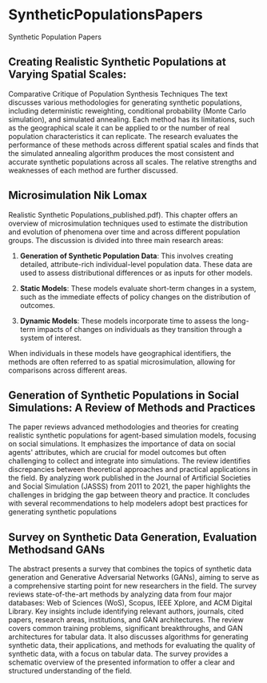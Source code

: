 # SyntheticPopulationsPapers
Synthetic Population Papers



## Creating Realistic Synthetic Populations at Varying Spatial Scales: 
Comparative Critique of Population Synthesis Techniques
The text discusses various methodologies for generating synthetic populations, including deterministic reweighting, conditional probability (Monte Carlo simulation), and simulated annealing. Each method has its limitations, such as the geographical scale it can be applied to or the number of real population characteristics it can replicate. The research evaluates the performance of these methods across different spatial scales and finds that the simulated annealing algorithm produces the most consistent and accurate synthetic populations across all scales. The relative strengths and weaknesses of each method are further discussed.


## Microsimulation Nik Lomax 
Realistic Synthetic Populations_published.pdf).
This chapter offers an overview of microsimulation techniques used to estimate the distribution and evolution of phenomena over time and across different population groups. The discussion is divided into three main research areas:

1. **Generation of Synthetic Population Data**: This involves creating detailed, attribute-rich individual-level population data. These data are used to assess distributional differences or as inputs for other models.

2. **Static Models**: These models evaluate short-term changes in a system, such as the immediate effects of policy changes on the distribution of outcomes.

3. **Dynamic Models**: These models incorporate time to assess the long-term impacts of changes on individuals as they transition through a system of interest.

When individuals in these models have geographical identifiers, the methods are often referred to as spatial microsimulation, allowing for comparisons across different areas.


## Generation of Synthetic Populations in Social Simulations: A Review of Methods and Practices
The paper reviews advanced methodologies and theories for creating realistic synthetic populations for agent-based simulation models, focusing on social simulations. It emphasizes the importance of data on social agents' attributes, which are crucial for model outcomes but often challenging to collect and integrate into simulations. The review identifies discrepancies between theoretical approaches and practical applications in the field. By analyzing work published in the Journal of Artificial Societies and Social Simulation (JASSS) from 2011 to 2021, the paper highlights the challenges in bridging the gap between theory and practice. It concludes with several recommendations to help modelers adopt best practices for generating synthetic populations


## Survey on Synthetic Data Generation, Evaluation Methodsand GANs
The abstract presents a survey that combines the topics of synthetic data generation and Generative Adversarial Networks (GANs), aiming to serve as a comprehensive starting point for new researchers in the field. The survey reviews state-of-the-art methods by analyzing data from four major databases: Web of Sciences (WoS), Scopus, IEEE Xplore, and ACM Digital Library. Key insights include identifying relevant authors, journals, cited papers, research areas, institutions, and GAN architectures. The review covers common training problems, significant breakthroughs, and GAN architectures for tabular data. It also discusses algorithms for generating synthetic data, their applications, and methods for evaluating the quality of synthetic data, with a focus on tabular data. The survey provides a schematic overview of the presented information to offer a clear and structured understanding of the field.
